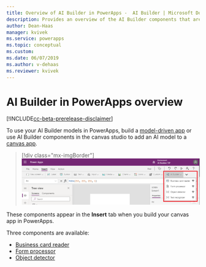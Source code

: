 ```yaml
---
title: Overview of AI Builder in PowerApps -  AI Builder | Microsoft Docs
description: Provides an overview of the AI Builder components that are available to use with canvas apps in PowerApps
author: Dean-Haas
manager: kvivek
ms.service: powerapps
ms.topic: conceptual
ms.custom: 
ms.date: 06/07/2019
ms.author: v-dehaas
ms.reviewer: kvivek
---
```


# AI Builder in PowerApps overview

[!INCLUDE[cc-beta-prerelease-disclaimer](./includes/cc-beta-prerelease-disclaimer.md)]

To use your AI Builder models in PowerApps, build a [model-driven app](/powerapps/maker/model-driven-apps/model-driven-app-overview) or use AI Builder components in the canvas studio to add an AI model to a [canvas app](/powerapps/maker/canvas-apps/getting-started).

> [!div class="mx-imgBorder"]
> ![Canvas studio screen](media/canvas-studio.png "Canvas studio screen")

These components appear in the **Insert** tab when you build your canvas app in PowerApps.

Three components are available:

 - [Business card reader](business-card-reader-component-in-powerapps.md)
 - [Form processor](form-processor-component-in-powerapps.md)
 - [Object detector](object-detector-component-in-powerapps.md)
